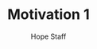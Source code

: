 ---
image: /assets/img/kl/kl_motivation_1.png
title: Motivation 1
number: 1
categories:
  - Meditations
  - Sports & rec
  - Motivation
author: Hope Staff
notes: Motivation 1
embed: >-
  EMBED_GOES_HERE
transcript: >-
  SOME LINES OF TEXT START HERE
---